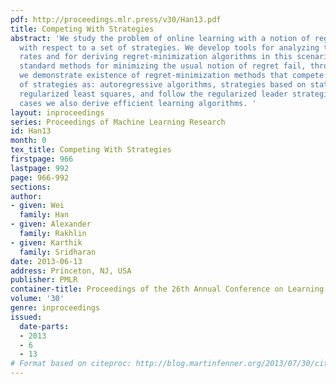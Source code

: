 ```yaml
---
pdf: http://proceedings.mlr.press/v30/Han13.pdf
title: Competing With Strategies
abstract: 'We study the problem of online learning with a notion of regret defined
  with respect to a set of strategies. We develop tools for analyzing the minimax
  rates and for deriving regret-minimization algorithms in this scenario. While the
  standard methods for minimizing the usual notion of regret fail, through our analysis
  we demonstrate existence of regret-minimization methods that compete with such sets
  of strategies as: autoregressive algorithms, strategies based on statistical models,
  regularized least squares, and follow the regularized leader strategies. In several
  cases we also derive efficient learning algorithms. '
layout: inproceedings
series: Proceedings of Machine Learning Research
id: Han13
month: 0
tex_title: Competing With Strategies
firstpage: 966
lastpage: 992
page: 966-992
sections: 
author:
- given: Wei
  family: Han
- given: Alexander
  family: Rakhlin
- given: Karthik
  family: Sridharan
date: 2013-06-13
address: Princeton, NJ, USA
publisher: PMLR
container-title: Proceedings of the 26th Annual Conference on Learning Theory
volume: '30'
genre: inproceedings
issued:
  date-parts:
  - 2013
  - 6
  - 13
# Format based on citeproc: http://blog.martinfenner.org/2013/07/30/citeproc-yaml-for-bibliographies/
---
```

